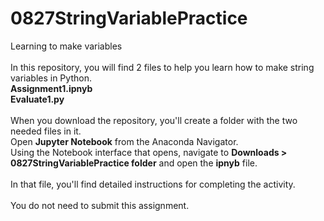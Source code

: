 # 0827StringVariablePractice
Learning to make variables
<br><br>
In this repository, you will find 2 files to help you learn how to make string variables in Python.
  <br><b>Assignment1.ipnyb
  <br>Evaluate1.py</b>
<br><br>
When you download the repository, you'll create a folder with the two needed files in it.
<br>Open <b>Jupyter Notebook</b> from the Anaconda Navigator.
<br>Using the Notebook interface that opens, navigate to <b>Downloads > 0827StringVariablePractice folder</b> and open the <b>ipnyb</b> file.
<br>
<br>In that file, you'll find detailed instructions for completing the activity.
<br><br>
You do not need to submit this assignment.
